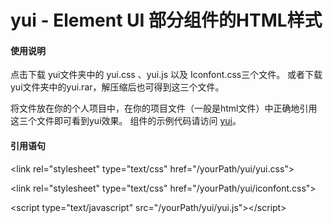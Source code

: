 # yui - Element UI 部分组件的HTML样式

#### 使用说明

点击下载 yui文件夹中的 yui.css 、yui.js 以及 Iconfont.css三个文件。
或者下载yui文件夹中的yui.rar，解压缩后也可得到这三个文件。

将文件放在你的个人项目中，在你的项目文件（一般是html文件）中正确地引用这三个文件即可看到yui效果。 
组件的示例代码请访问 [yui](http://yangzhimin.xyz/ "yui")。


#### 引用语句

&lt;link rel="stylesheet" type="text/css" href="/yourPath/yui/yui.css"&gt;

&lt;link rel="stylesheet" type="text/css" href="/yourPath/yui/iconfont.css"&gt;

&lt;script type="text/javascript" src="/yourPath/yui/yui.js"&gt;&lt;/script&gt;
